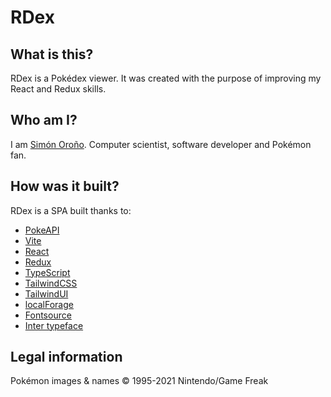# RDex

## What is this?

RDex is a Pokédex viewer. It was created with the purpose of improving my React and Redux skills.

## Who am I?

I am [Simón Oroño](https://simonorono.com). Computer scientist, software developer and Pokémon fan.

## How was it built?

RDex is a SPA built thanks to:

* [PokeAPI](https://pokeapi.co/)
* [Vite](https://vitejs.dev/)
* [React](https://reactjs.org/)
* [Redux](https://redux.js.org/)
* [TypeScript](https://www.typescriptlang.org/)
* [TailwindCSS](https://www.tailwindcss.com/)
* [TailwindUI](https://tailwindui.com/)
* [localForage](https://localforage.github.io/localForage/)
* [Fontsource](https://fontsource.org/)
* [Inter typeface](https://rsms.me/inter/)

## Legal information

Pokémon images & names © 1995-2021 Nintendo/Game Freak
